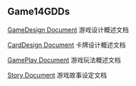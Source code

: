 ## Game14GDDs

[GameDesign Document](GameDesignDocument.md)  游戏设计概述文档

[CardDesign Document](CardDesign.md)  卡牌设计概述文档

[GamePlay Document](GamePlay.md)  游戏玩法概述文档

[Story Document](Story.md) 游戏故事设定文档